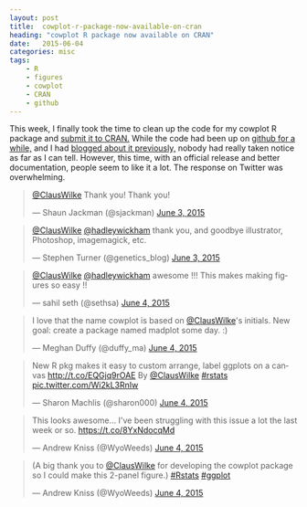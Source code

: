 ```yaml
---
layout: post
title:  cowplot-r-package-now-available-on-cran
heading: "cowplot R package now available on CRAN"
date:   2015-06-04
categories: misc
tags:
    - R
    - figures
    - cowplot
    - CRAN
    - github
---
```

This week, I finally took the time to clean up the code for my cowplot R package and [submit it to CRAN.](http://cran.r-project.org/web/packages/cowplot/index.html) While the code had been up on [github for a while,](https://github.com/wilkelab/cowplot) and I had [blogged about it previously,](/blog/2014/10/7/to-grid-or-not-to-grid) nobody had really taken notice as far as I can tell. However, this time, with an official release and better documentation, people seem to like it a lot. The response on Twitter was overwhelming.

<!--more-->

<blockquote class="twitter-tweet" lang="en"><p lang="en" dir="ltr"><a href="https://twitter.com/ClausWilke">@ClausWilke</a> Thank you! Thank you!</p>&mdash; Shaun Jackman (@sjackman) <a href="https://twitter.com/sjackman/status/606215710549774336">June 3, 2015</a></blockquote>

<blockquote class="twitter-tweet" lang="en"><p lang="en" dir="ltr"><a href="https://twitter.com/ClausWilke">@ClausWilke</a> <a href="https://twitter.com/hadleywickham">@hadleywickham</a> thank you, and goodbye illustrator, Photoshop, imagemagick, etc.</p>&mdash; Stephen Turner (@genetics_blog) <a href="https://twitter.com/genetics_blog/status/606221366736654337">June 3, 2015</a></blockquote>

<blockquote class="twitter-tweet" lang="en"><p lang="en" dir="ltr"><a href="https://twitter.com/ClausWilke">@ClausWilke</a> <a href="https://twitter.com/hadleywickham">@hadleywickham</a> awesome !!! This makes making figures so easy !!</p>&mdash; sahil seth (@sethsa) <a href="https://twitter.com/sethsa/status/606282681907691520">June 4, 2015</a></blockquote>

<blockquote class="twitter-tweet" lang="en"><p lang="en" dir="ltr">I love that the name cowplot is based on <a href="https://twitter.com/ClausWilke">@ClausWilke</a>&#39;s initials. New goal: create a package named madplot some day. :)</p>&mdash; Meghan Duffy (@duffy_ma) <a href="https://twitter.com/duffy_ma/status/606450829604880386">June 4, 2015</a></blockquote>

<blockquote class="twitter-tweet" lang="en"><p lang="en" dir="ltr">New R pkg makes it easy to custom arrange, label ggplots on a canvas <a href="http://t.co/EQGjq9rOAE">http://t.co/EQGjq9rOAE</a> By <a href="https://twitter.com/ClausWilke">@ClausWilke</a> <a href="https://twitter.com/hashtag/rstats?src=hash">#rstats</a> <a href="http://t.co/Wi2kL3RnIw">pic.twitter.com/Wi2kL3RnIw</a></p>&mdash; Sharon Machlis (@sharon000) <a href="https://twitter.com/sharon000/status/606476793558614016">June 4, 2015</a></blockquote>

<blockquote class="twitter-tweet" lang="en"><p lang="en" dir="ltr">This looks awesome... I&#39;ve been struggling with this issue a lot the last week or so. <a href="https://t.co/8YxNdocqMd">https://t.co/8YxNdocqMd</a></p>&mdash; Andrew Kniss (@WyoWeeds) <a href="https://twitter.com/WyoWeeds/status/606482691433766914">June 4, 2015</a></blockquote>

<blockquote class="twitter-tweet" lang="en"><p lang="en" dir="ltr">(A big thank you to <a href="https://twitter.com/ClausWilke">@ClausWilke</a> for developing the cowplot package so I could make this 2-panel figure.) <a href="https://twitter.com/hashtag/Rstats?src=hash">#Rstats</a> <a href="https://twitter.com/hashtag/ggplot?src=hash">#ggplot</a></p>&mdash; Andrew Kniss (@WyoWeeds) <a href="https://twitter.com/WyoWeeds/status/606572020004839424">June 4, 2015</a></blockquote>

<script async src="//platform.twitter.com/widgets.js" charset="utf-8"></script>
